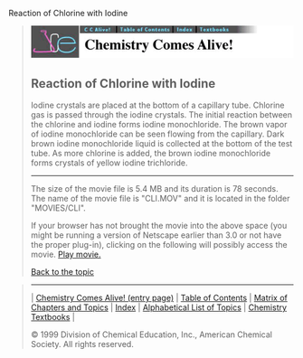 





 Reaction of Chlorine with Iodine
 



> ![Chemistry Comes Alive!](ccahead.gif)
> 
> 
> 
> 
> 
> 
> 
> 
> 
> ## Reaction of Chlorine with Iodine
> 
> 
> 
> 
> 
> 
> 
> 
>   
> 
> 
> 
> 
> 
>  Iodine crystals are placed at the bottom of a capillary tube. Chlorine gas is passed through the iodine crystals. The initial reaction between the chlorine and iodine forms iodine monochloride. The brown vapor of iodine monochloride can be seen flowing from the capillary. Dark brown iodine monochloride liquid is collected at the bottom of the test tube. As more chlorine is added, the brown iodine monochloride forms crystals of yellow iodine trichloride.
>  
> 
> 
> 
> 
> ---
> 
> 
>  The size of the movie file is 5.4 MB and its duration is 78 seconds. 
The name of the movie file is "CLI.MOV" 
and it is located in the folder "MOVIES/CLI".
>  
> 
> 
> 
>  If your browser has not brought the movie into the above space
(you might be running a version of Netscape earlier than 3.0 or
not have the proper plug-in), clicking on the following will
possibly access the movie.
>  [Play movie.](../../MOVIES/CLI/CLI.MOV) 
> 
> 
> 
> 
> [Back to the topic](../../MAIN/CLI/PAGE1.HTM)



> ---
> 
> 
>  |
>  [Chemistry Comes Alive! (entry page)](../../INDEX.HTM) 
>  |
>  [Table of Contents](../../CONTENTS.HTM) 
>  |
>  [Matrix of Chapters and Topics](../../MATRIX.HTM) 
>  |
>  [Index](../../WORDS.HTM) 
>  |
>  [Alphabetical List of Topics](../../ALPHATOP.HTM) 
>  |
>  [Chemistry Textbooks](../../BOOKS.HTM) 
>  |
>  
>  © 1999 Division of Chemical Education, Inc.,
American Chemical Society. All rights reserved.





